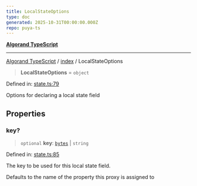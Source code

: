 ```yaml
---
title: LocalStateOptions
type: doc
generated: 2025-10-31T00:00:00.000Z
repo: puya-ts
---
```


[**Algorand TypeScript**](docs/_md/README)

---

[Algorand TypeScript](docs/_md/modules) / [index](/reference/algorand-typescript/api/index/readme/) / LocalStateOptions

> **LocalStateOptions** = `object`

Defined in: [state.ts:79](https://github.com/algorandfoundation/puya-ts/blob/main/packages/algo-ts/src/state.ts#L79)

Options for declaring a local state field

## Properties

### key?

> `optional` **key**: [`bytes`](bytes) \| `string`

Defined in: [state.ts:85](https://github.com/algorandfoundation/puya-ts/blob/main/packages/algo-ts/src/state.ts#L85)

The key to be used for this local state field.

Defaults to the name of the property this proxy is assigned to
